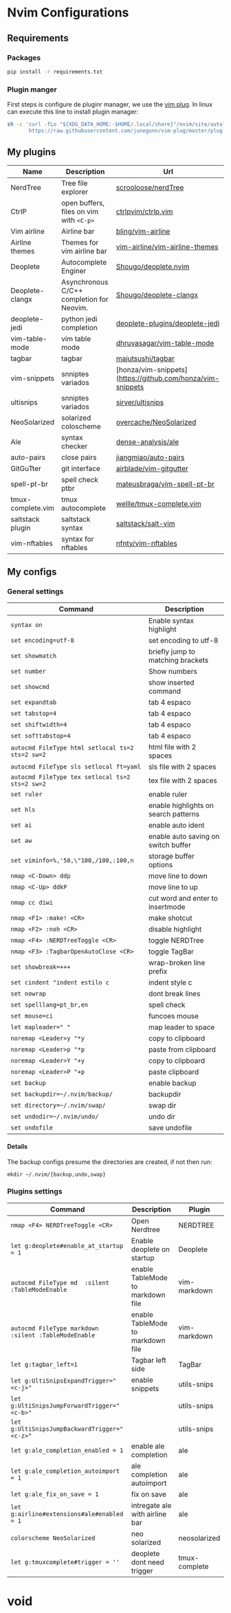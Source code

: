 # Nvim Configurations
## Requirements
### Packages

```bash
pip install -r requirements.txt
```
### Plugin manger
First steps is configure de pluginr manager, we use the [vim plug](https://github.com/adam-p/markdown-here/wiki/Markdown-Cheatsheet#links).
In linux can execute this line to install plugin manager:
```bash
sh -c 'curl -fLo "${XDG_DATA_HOME:-$HOME/.local/share}"/nvim/site/autoload/plug.vim --create-dirs \
       https://raw.githubusercontent.com/junegunn/vim-plug/master/plug.vim'
```

## My plugins
| Name              | Description                               | Url                                                                                 |
|-------------------|-------------------------------------------|-------------------------------------------------------------------------------------|
| NerdTree          | Tree file explorer                        | [scrooloose/nerdTree](https://github.com/preservim/nerdtree)                        |
| CtrlP             | open buffers, files on vim with `<C-p>`   | [ctrlpvim/ctrlp.vim](https://github.com/ctrlpvim/ctrlp.vim )                        |
| Vim airline       | Airline bar                               | [bling/vim-airline](https://github.com/vim-airline/vim-airline)                     |
| Airline themes    | Themes for vim airline bar                | [vim-airline/vim-airline-themes](https://github.com/vim-airline/vim-airline-themes) |
| Deoplete          | Autocomplete Enginer                      | [Shougo/deoplete.nvim](https://github.com/Shougo/deoplete.nvim)                     |
| Deoplete-clangx   | Asynchronous C/C++ completion for Neovim. | [Shougo/deoplete-clangx](https://github.com/Shougo/deoplete-clangx)                 |
| deoplete-jedi     | python jedi completion                    | [deoplete-plugins/deoplete-jedi](https://github.com/deoplete-plugins/deoplete-jedi) |
| vim-table-mode    | vim table mode                            | [dhruvasagar/vim-table-mode](https://github.com/dhruvasagar/vim-table-mode)         |
| tagbar            | tagbar                                    | [majutsushi/tagbar](https://github.com/majutsushi/tagbar)                           |
| vim-snippets      | snniptes variados                         | [honza/vim-snippets](https://github.com/honza/vim-snippets                          |
| ultisnips         | snniptes variados                         | [sirver/ultisnips](https://github.com/sirver/ultisnips)                             |
| NeoSolarized      | solarized coloscheme                      | [overcache/NeoSolarized](https://github.com/overcache/NeoSolarized)                 |
| Ale               | syntax checker                            | [dense-analysis/ale](https://github.com/dense-analysis/ale)                         |
| auto-pairs        | close pairs                               | [jiangmiao/auto-pairs](https://github.com/jiangmiao/auto-pairs)                     |
| GitGuTter         | git interface                             | [airblade/vim-gitgutter](https://github.com/airblade/vim-gitgutter)                 |
| spell-pt-br       | spell check ptbr                          | [mateusbraga/vim-spell-pt-br](https://github.com/mateusbraga/vim-spell-pt-b)        |
| tmux-complete.vim | tmux autocomplete                         | [wellle/tmux-complete.vim](https://github.com/wellle/tmux-complete.vim)             |
| saltstack plugin  | saltstack syntax                          | [saltstack/salt-vim](https://github.com/saltstack/salt-vim)                         |
| vim-nftables      | syntax for nftables                       | [nfnty/vim-nftables](https://github.com/nfnty/vim-nftables)                         |


## My configs
### General settings
| Command                                          | Description                          |
|--------------------------------------------------|--------------------------------------|
| `syntax on`                                      | Enable syntax highlight              |
| `set encoding=utf-8`                             | set encoding to utf-8                |
| `set showmatch`                                  | briefly jump to matching brackets    |
| `set number`                                     | Show numbers                         |
| `set showcmd`                                    | show inserted command                |
| `set expandtab`                                  | tab 4 espaco                         |
| `set tabstop=4`                                  | tab 4 espaco                         |
| `set shiftwidth=4`                               | tab 4 espaco                         |
| `set softtabstop=4`                              | tab 4 espaco                         |
| `autocmd FileType html setlocal ts=2 sts=2 sw=2` | html file with 2 spaces              |
| `autocmd FileType sls setlocal ft=yaml`          | sls file with 2 spaces               |
| `autocmd FileType tex setlocal ts=2 sts=2 sw=2`  | tex file with 2 spaces               |
| `set ruler`                                      | enable ruler                         |
| `set hls`                                        | enable highlights on search patterns |
| `set ai`                                         | enable auto ident                    |
| `set aw`                                         | enable auto saving on switch buffer  |
| `set viminfo=%,'50,\"100,/100,:100,n`            | storage buffer options               |
| `nmap <C-Down> ddp`                              | move line to down                    |
| `nmap <C-Up> ddkP`                               | move line to up                      |
| `nmap cc diwi`                                   | cut word and enter to insertmode     |
| `nmap <F1> :make! <CR>`                          | make shotcut                         |
| `nmap <F2> :noh <CR>`                            | disable highlight                    |
| `nmap <F4> :NERDTreeToggle <CR>`                 | toggle NERDTree                      |
| `nmap <F3> :TagbarOpenAutoClose <CR>`            | toggle TagBar                        |
| `set showbreak=+++`                              | wrap-broken line prefix              |
| `set cindent "indent estilo c`                   | indent style c                       |
| `set nowrap`                                     | dont break lines                     |
| `set spelllang=pt_br,en`                         | spell check                          |
| `set mouse=ci`                                   | funcoes mouse                        |
| `let mapleader=" "`                              | map leader to space                  |
| `noremap <Leader>y "*y`                          | copy to clipboard                    |
| `noremap <Leader>p "*p`                          | paste from clipboard                 |
| `noremap <Leader>Y "+y`                          | copy to clipboard                    |
| `noremap <Leader>P "+p`                          | paste clipboard                      |
| `set backup`                                     | enable backup                        |
| `set backupdir=~/.nvim/backup/ `                  | backupdir                            |
| `set directory=~/.nvim/swap/ `                    | swap dir                             |
| `set undodir=~/.nvim/undo/ `                      | undo dir                             |
| `set undofile`                                   | save undofile                        |
#### Details
The backup configs presume the directories are created, if not then run:
```
mkdir ~/.nvim/{backup,undo,swap}
```
### Plugins settings
| Command                                               | Description                       | Plugin        |
|-------------------------------------------------------|-----------------------------------|---------------|
| `nmap <F4> NERDTreeToggle <CR>`                       | Open Nerdtree                     | NERDTREE      |
| `let g:deoplete#enable_at_startup = 1`                | Enable deoplete on startup        | Deoplete      |
| `autocmd FileType md  :silent :TableModeEnable`       | enable TableMode to markdown file | vim-markdown  |
| `autocmd FileType markdown  :silent :TableModeEnable` | enable TableMode to markdown file | vim-markdown  |
| `let g:tagbar_left=1`                                 | Tagbar left side                  | TagBar        |
| `let g:UltiSnipsExpandTrigger="<c-j>"`                | enable snippets                   | utils-snips   |
| `let g:UltiSnipsJumpForwardTrigger="<c-b>"`           |                                   | utils-snips   |
| `let g:UltiSnipsJumpBackwardTrigger="<c-z>"`          |                                   | utils-snips   |
| `let g:ale_completion_enabled = 1`                    | enable ale completion             | ale           |
| `let g:ale_completion_autoimport = 1`                 | ale completion autoimport         | ale           |
| `let g:ale_fix_on_save = 1`                           | fix on save                       | ale           |
| `let g:airline#extensions#ale#enabled = 1`            | intregate ale with airline bar    | ale           |
| `colorscheme NeoSolarized`                            | neo solarized                     | neosolarized  |
| `let g:tmuxcomplete#trigger = ''`                     | deoplete dont need trigger        | tmux-complete |
# void
